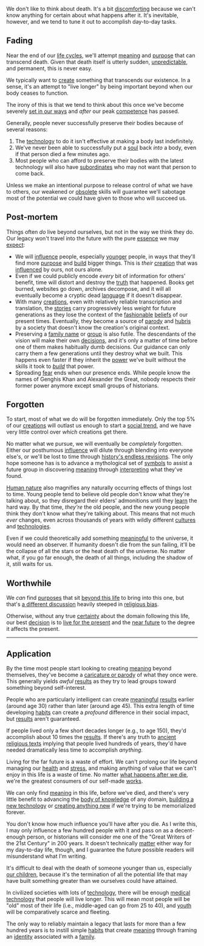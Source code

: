 
We don't like to think about death. It's a bit [discomforting](mind-feelings-fear.md) because we can't know anything for certain about what happens after it. It's inevitable, however, and we tend to tune it out to accomplish day-to-day tasks.

## Fading

Near the end of our [life cycles](maturity.md), we'll attempt [meaning](meaning.md) and [purpose](purpose.md) that can transcend death. Given that death itself is utterly sudden, [unpredictable](imagination.md), and permanent, this is never easy.

We typically want to [create](creations.md) something that transcends our existence. In a sense, it's an attempt to "live longer" by being important beyond when our body ceases to function.

The irony of this is that we tend to think about this once we've become severely [set in our ways](habits.md) and *after* our peak [competence](purpose.md) has passed.

Generally, people never successfully preserve their bodies because of several reasons:

1. The [technology](technology.md) to do it isn't effective at making a body last indefinitely.
2. We've never been able to successfully put a [soul](humanity.md) back *into* a body, even if that person died a few minutes ago.
3. Most people who can afford to preserve their bodies with the latest technology will also have [subordinates](groups-large.md) who may not want that person to come back.

Unless we make an intentional purpose to release control of what we have to others, our weakened or [obsolete](trends.md) skills will guarantee we'll sabotage most of the potential we could have given to those who will succeed us.

## Post-mortem

Things often *do* live beyond ourselves, but not in the way we think they do. Our legacy won't travel into the future with the pure [essence](humanity.md) we may [expect](imagination.md):

- We will [influence](influence.md) people, especially [younger](maturity.md) people, in ways that they'll find more [purpose](purpose.md) and [build](creations.md) bigger things. This is *their* [creation](creations.md) that was [influenced](influence.md) by ours, not ours alone.
- Even if we could publicly encode *every* bit of information for others' benefit, time will distort and destroy the [truth](reality.md) that happened. Books get burned, websites go down, archives decompose, and it will all eventually become a cryptic dead [language](language.md) if it doesn't disappear.
- With many [creations](creations.md), even with relatively reliable transcription and translation, the [stories](stories.md) carry progressively less weight for future generations as they lose the context of the [fashionable](trends.md) [beliefs](understanding-certainty.md) of our present times. Eventually, they become a source of [parody](humor.md) and [hubris](morality.md) by a society that doesn't know the creation's original context.
- Preserving a [family name](people-family.md) or [group](groups-small.md) is also futile. The descendants of the vision will make their own [decisions](decisions.md), and it's only a matter of time before one of them makes habitually dumb decisions. Our guidance can only carry them a few generations until they destroy what we built. This happens even faster if they inherit the [power](power.md) we've built without the skills it took to *[build](success-1_why.md)* that power.
- Spreading [fear](mind-feelings-fear.md) ends when our presence ends. While people know the names of Genghis Khan and Alexander the Great, nobody respects their former power anymore except small groups of historians.

## Forgotten

To start, most of what we do will be forgotten immediately. Only the top 5% of our [creations](creations.md) will outlast us enough to start a [social trend](trends.md), and we have very little control over *which* creations get there.

No matter what we pursue, we will eventually be *completely* forgotten. Either our posthumous [influence](influence.md) will dilute through blending into everyone else's, or we'll be lost to time through [history's endless revisions](stories-storytellers.md). The only hope someone has is to advance a mythological set of [symbols](symbols.md) to assist a future group in discovering [meaning](meaning.md) through [interpreting](image.md) what they've found.

[Human nature](humanity.md) also magnifies any naturally occurring effects of things lost to time. Young people tend to believe old people don't know what they're talking about, so they disregard their elders' admonitions until they [learn](pedagogy.md) the hard way. By that time, *they're* the old people, and the new young people think they don't know what they're talking about. This means that not much *ever* changes, even across thousands of years with wildly different [cultures](culture.md) and [technologies](technology.md).

Even if we could theoretically add something [meaningful](meaning.md) to the universe, it would need an observer. If humanity doesn't die from the sun failing, it'll be the collapse of all the stars or the heat death of the universe. No matter what, if you go far enough, the death of all things, including the shadow of it, still waits for us.

## Worthwhile

We *can* find [purposes](purpose.md) that sit [beyond this life](religion.md) to bring into this one, but that's [a different discussion](jesus-gospel.md) heavily steeped in [religious bias](religion.md).

Otherwise, without any true [certainty](understanding-certainty.md) about the domain following this life, our best [decision](decisions.md) is to [live for the present](happiness-stress.md) and the [near future](imagination.md) to the degree it affects the present.

* * * * *

## Application

By the time most people start looking to creating [meaning](meaning.md) beyond themselves, they've become a [caricature or parody](humor.md) of what they once were. This generally yields *awful* [results](mind-creativity-results.md) as they try to lead groups toward something beyond self-interest.

People who are particularly intelligent can create [meaningful](meaning.md) [results](mind-creativity-results.md) earlier (around age 30) rather than later (around age 45). This extra length of time developing [habits](habits.md) can create a *profound* difference in their social impact, but [results](mind-creativity-results.md) aren't guaranteed.

If people lived only a few short decades longer (e.g., to age 150), they'd accomplish about 10 times the [results](mind-creativity-results.md). If there's any truth to [ancient religious texts](religion.md) implying that people lived hundreds of years, they'd have needed dramatically less time to accomplish *anything*.

Living for the far future is a waste of effort. We can't prolong our life beyond managing our [health](body-4_health.md) and [stress](happiness-stress.md), and making anything of value that we can't enjoy in this life is a waste of time. No matter [what happens after we die](religion.md), we're the greatest consumers of our self-made [works](creations.md).

We can only find [meaning](meaning.md) in this life, before we've died, and there's very little benefit to advancing the [body of knowledge](understanding.md) of any domain, [building a new technology](technology.md) or [creating anything new](creations.md) if we're trying to be memorialized forever.

You don't know how much influence you'll have after you die. As I write this, I may only influence a few hundred people with it and pass on as a decent-enough person, or historians will consider me one of the "Great Writers of the 21st Century" in 200 years. It doesn't technically [matter](meaning.md) either way for my day-to-day life, though, and I guarantee the future possible readers will misunderstand what I'm writing.

It's difficult to deal with the death of someone younger than us, especially [our children](people-family.md), because it's the termination of all the potential life that may have built something greater than we ourselves could have attained.

In civilized societies with lots of [technology](technology.md), there will be enough [medical technology](body-4_health.md) that people will live longer. This will mean most people will be "old" most of their life (i.e., middle-aged can go from 25 to 40), and [youth](maturity.md) will be comparatively scarce and fleeting.

The only way to reliably maintain a legacy that lasts for more than a few hundred years is to instill simple [habits](habits.md) that create [meaning](meaning.md) through framing an [identity](identity.md) associated with a [family](people-family.md).
